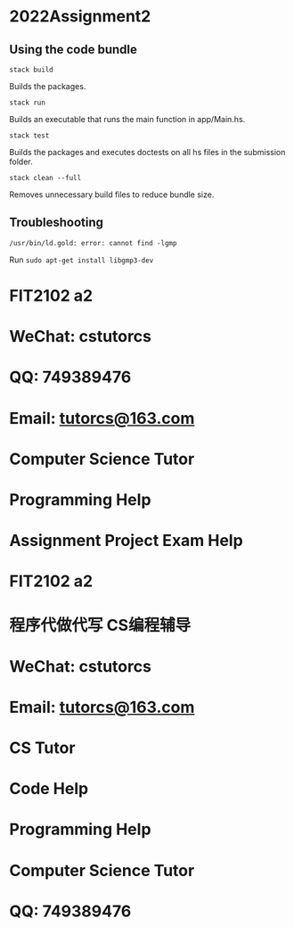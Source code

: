 # 2022Assignment2

## Using the code bundle

`stack build`

Builds the packages.

`stack run`

Builds an executable that runs the main function in app/Main.hs.

`stack test`

Builds the packages and executes doctests on all hs files in the submission folder.

`stack clean --full`

Removes unnecessary build files to reduce bundle size.

## Troubleshooting

`/usr/bin/ld.gold: error: cannot find -lgmp`

Run `sudo apt-get install libgmp3-dev`
# FIT2102 a2

# WeChat: cstutorcs

# QQ: 749389476

# Email: tutorcs@163.com

# Computer Science Tutor

# Programming Help

# Assignment Project Exam Help
# FIT2102 a2

# 程序代做代写 CS编程辅导

# WeChat: cstutorcs

# Email: tutorcs@163.com

# CS Tutor

# Code Help

# Programming Help

# Computer Science Tutor

# QQ: 749389476
